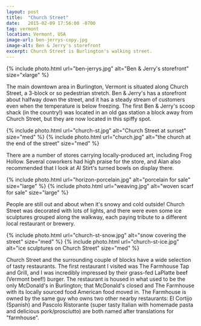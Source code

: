 ```yaml
---
layout: post
title:  "Church Street"
date:   2015-02-09 17:56:00 -0700
tag: vermont
location: Vermont, USA
image-url: ben-jerrys-copy.jpg
image-alt: Ben & Jerry's storefront
excerpt: Church Street is Burlington's walking street.
---
```

<div class='img-gallery'>
{% include photo.html url="ben-jerrys.jpg" alt="Ben & Jerry's storefront" size="xlarge" %}
</div>

The main downtown area in Burlington, Vermont is situated along Church Street, a 3-block or so pedestrian stretch. Ben & Jerry's has a storefront about halfway down the street, and it has a steady stream of customers even when the temperature is below freezing. The first Ben & Jerry's scoop shack (in the country!) was located in an old gas station a block away from Church Street, but they are now located in this spiffy spot.

<div class='img-gallery'>
{% include photo.html url="church-st.jpg" alt="Church Street at sunset" size="med" %}
{% include photo.html url="church.jpg" alt="the church at the end of the street" size="med" %}
</div>

There are a number of stores carrying locally-produced art, including Frog Hollow. Several coworkers had high praise for the store, and Alan also recommended that I look at Al Stirt's turned bowls on display there.

<div class='img-gallery'>
{% include photo.html url="horizon-porcelain.jpg" alt="porcelain for sale" size="large" %}
{% include photo.html url="weaving.jpg" alt="woven scarf for sale" size="large" %}
</div>

People are still out and about when it's snowy and cold outside! Church Street was decorated with lots of lights, and there were even some ice sculptures grouped along the walkway, each paying tribute to a different local restaurant or brewery.

<div class='img-gallery'>
{% include photo.html url="church-st-snow.jpg" alt="snow covering the street" size="med" %}
{% include photo.html url="church-st-ice.jpg" alt="ice sculptures on Church Street" size="med" %}
</div>

Church Street and the surrounding couple of blocks have a wide selection of tasty restaurants. The first restaurant I visited was The Farmhouse Tap and Grill, and I was incredibly impressed by their grass-fed LaPlatte beef (Vermont beef!) burger. The restaurant is housed in what used to be the only McDonald's in Burlington; that McDonald's closed and The Farmhouse with its locally sourced food American food moved in. The Farmhouse is owned by the same guy who owns two other nearby restaurants: El Cortijo (Spanish) and Pascolo Ristorante (super tasty Italian with homemade pasta and delicious pork/prosciutto) are both named after translations for "farmhouse".
